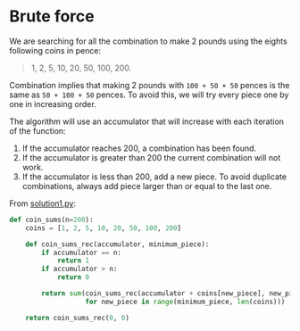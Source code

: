 # Brute force

We are searching for all the combination to make 2 pounds using the eights
following coins in pence:
> 1, 2, 5, 10, 20, 50, 100, 200.

Combination implies that making 2 pounds with `100 + 50 + 50` pences is the same
as `50 + 100 + 50` pences. To avoid this, we will try every piece one by one in
increasing order.

The algorithm will use an accumulator that will increase with each iteration of
the function:

1. If the accumulator reaches 200, a combination has been found.
2. If the accumulator is greater than 200 the current combination will not work.
3. If the accumulator is less than 200, add a new piece. To avoid duplicate
   combinations, always add piece larger than or equal to the last one.

From [solution1.py](https://github.com/TurtleSmoke/Project-Euler/blob/main/problems/problem_0031/solution1.py):

```python
def coin_sums(n=200):
    coins = [1, 2, 5, 10, 20, 50, 100, 200]

    def coin_sums_rec(accumulator, minimum_piece):
        if accumulator == n:
            return 1
        if accumulator > n:
            return 0

        return sum(coin_sums_rec(accumulator + coins[new_piece], new_piece)
                   for new_piece in range(minimum_piece, len(coins)))

    return coin_sums_rec(0, 0)
```